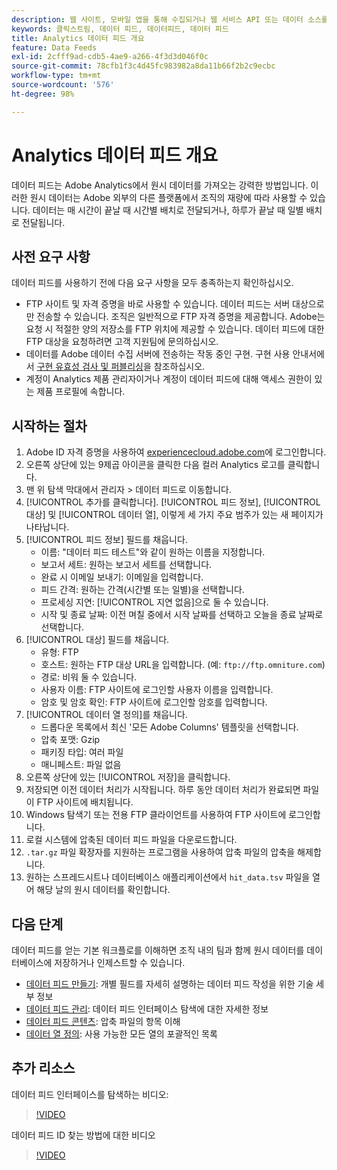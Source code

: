 ```yaml
---
description: 웹 사이트, 모바일 앱을 통해 수집되거나 웹 서비스 API 또는 데이터 소스를 이용하여 업로드되는 데이터는 Adobe의 Data Warehouse에서 처리되고 저장됩니다. 이 원시 클릭스트림 데이터는 Adobe Analytics에서 사용되는 데이터 세트를 이룹니다.
keywords: 클릭스트림, 데이터 피드, 데이터피드, 데이터 피드
title: Analytics 데이터 피드 개요
feature: Data Feeds
exl-id: 2cfff9ad-cdb5-4ae9-a266-4f3d3d046f0c
source-git-commit: 78cfb1f3c4d45fc983982a8da11b66f2b2c9ecbc
workflow-type: tm+mt
source-wordcount: '576'
ht-degree: 98%

---
```


# Analytics 데이터 피드 개요

데이터 피드는 Adobe Analytics에서 원시 데이터를 가져오는 강력한 방법입니다. 이러한 원시 데이터는 Adobe 외부의 다른 플랫폼에서 조직의 재량에 따라 사용할 수 있습니다. 데이터는 매 시간이 끝날 때 시간별 배치로 전달되거나, 하루가 끝날 때 일별 배치로 전달됩니다.

## 사전 요구 사항

데이터 피드를 사용하기 전에 다음 요구 사항을 모두 충족하는지 확인하십시오.

* FTP 사이트 및 자격 증명을 바로 사용할 수 있습니다. 데이터 피드는 서버 대상으로만 전송할 수 있습니다. 조직은 일반적으로 FTP 자격 증명을 제공합니다. Adobe는 요청 시 적절한 양의 저장소를 FTP 위치에 제공할 수 있습니다. 데이터 피드에 대한 FTP 대상을 요청하려면 고객 지원팀에 문의하십시오.
* 데이터를 Adobe 데이터 수집 서버에 전송하는 작동 중인 구현. 구현 사용 안내서에서 [구현 유효성 검사 및 퍼블리싱](/help/implement/launch/validate-publish-prod.md)을 참조하십시오.
* 계정이 Analytics 제품 관리자이거나 계정이 데이터 피드에 대해 액세스 권한이 있는 제품 프로필에 속합니다.

## 시작하는 절차

1. Adobe ID 자격 증명을 사용하여 [experiencecloud.adobe.com](https://experiencecloud.adobe.com)에 로그인합니다.
2. 오른쪽 상단에 있는 9제곱 아이콘을 클릭한 다음 컬러 Analytics 로고를 클릭합니다.
3. 맨 위 탐색 막대에서 관리자 > 데이터 피드로 이동합니다.
4. [!UICONTROL 추가를 클릭합니다]. [!UICONTROL 피드 정보], [!UICONTROL 대상] 및 [!UICONTROL 데이터 열], 이렇게 세 가지 주요 범주가 있는 새 페이지가 나타납니다.
5. [!UICONTROL 피드 정보] 필드를 채웁니다.
   * 이름: &quot;데이터 피드 테스트&quot;와 같이 원하는 이름을 지정합니다.
   * 보고서 세트: 원하는 보고서 세트를 선택합니다.
   * 완료 시 이메일 보내기: 이메일을 입력합니다.
   * 피드 간격: 원하는 간격(시간별 또는 일별)을 선택합니다.
   * 프로세싱 지연: [!UICONTROL 지연 없음]으로 둘 수 있습니다.
   * 시작 및 종료 날짜: 이전 며칠 중에서 시작 날짜를 선택하고 오늘을 종료 날짜로 선택합니다.
6. [!UICONTROL 대상] 필드를 채웁니다.
   * 유형: FTP
   * 호스트: 원하는 FTP 대상 URL을 입력합니다. (예: `ftp://ftp.omniture.com`)
   * 경로: 비워 둘 수 있습니다.
   * 사용자 이름: FTP 사이트에 로그인할 사용자 이름을 입력합니다.
   * 암호 및 암호 확인: FTP 사이트에 로그인할 암호를 입력합니다.
7. [!UICONTROL 데이터 열 정의]를 채웁니다.
   * 드롭다운 목록에서 최신 &#39;모든 Adobe Columns&#39; 템플릿을 선택합니다.
   * 압축 포맷: Gzip
   * 패키징 타입: 여러 파일
   * 매니페스트: 파일 없음
8. 오른쪽 상단에 있는 [!UICONTROL 저장]을 클릭합니다.
9. 저장되면 이전 데이터 처리가 시작됩니다. 하루 동안 데이터 처리가 완료되면 파일이 FTP 사이트에 배치됩니다.
10. Windows 탐색기 또는 전용 FTP 클라이언트를 사용하여 FTP 사이트에 로그인합니다.
11. 로컬 시스템에 압축된 데이터 피드 파일을 다운로드합니다.
12. `.tar.gz` 파일 확장자를 지원하는 프로그램을 사용하여 압축 파일의 압축을 해제합니다.
13. 원하는 스프레드시트나 데이터베이스 애플리케이션에서 `hit_data.tsv` 파일을 열어 해당 날의 원시 데이터를 확인합니다.

## 다음 단계

데이터 피드를 얻는 기본 워크플로를 이해하면 조직 내의 팀과 함께 원시 데이터를 데이터베이스에 저장하거나 인제스트할 수 있습니다.

* [데이터 피드 만들기](create-feed.md): 개별 필드를 자세히 설명하는 데이터 피드 작성을 위한 기술 세부 정보
* [데이터 피드 관리](df-manage-feeds.md): 데이터 피드 인터페이스 탐색에 대한 자세한 정보
* [데이터 피드 콘텐츠](c-df-contents/datafeeds-contents.md): 압축 파일의 항목 이해
* [데이터 열 정의](c-df-contents/datafeeds-reference.md): 사용 가능한 모든 열의 포괄적인 목록

## 추가 리소스

데이터 피드 인터페이스를 탐색하는 비디오:

>[!VIDEO](https://video.tv.adobe.com/v/25452/?quality=12)

데이터 피드 ID 찾는 방법에 대한 비디오

>[!VIDEO](https://video.tv.adobe.com/v/335747/?quality=12)

